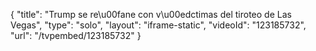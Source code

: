 {
    "title": "Trump se re\u00fane con v\u00edctimas del tiroteo de Las Vegas",
    "type": "solo",
    "layout": "iframe-static",
    "videoId": "123185732",
    "url": "\/tvpembed\/123185732"
}